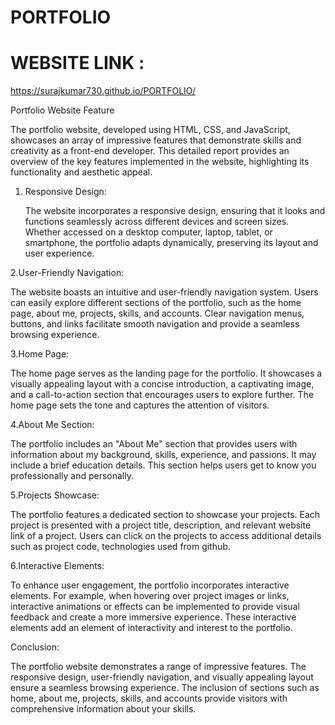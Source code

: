 # PORTFOLIO

# WEBSITE LINK :
https://surajkumar730.github.io/PORTFOLIO/

Portfolio Website Feature 

The portfolio website, developed using HTML, CSS, and JavaScript, showcases an array of impressive features that demonstrate  skills and creativity as a front-end developer. This detailed report provides an overview of the key features implemented in the website, highlighting its functionality and aesthetic appeal.

1. Responsive Design:
   
   The website incorporates a responsive design, ensuring that it looks and functions seamlessly across different devices and screen sizes.
   Whether accessed on a desktop computer, laptop, tablet, or smartphone, the portfolio adapts dynamically, preserving its layout and user experience.

2.User-Friendly Navigation:

   The website boasts an intuitive and user-friendly navigation system. Users can easily explore different sections 
   of the portfolio, such as the home page, about me, projects, skills, and accounts. Clear navigation menus, buttons, 
   and links facilitate smooth navigation and provide a seamless browsing experience.

3.Home Page:

   The home page serves as the landing page for the portfolio. It showcases a visually appealing layout with a concise introduction, 
   a captivating image, and a call-to-action section that encourages users to explore further. The home page sets the tone and captures 
   the attention of visitors.

4.About Me Section:

   The portfolio includes an "About Me" section that provides users with information about my background, skills, experience, and passions.
   It may include a brief education details. This section helps users get to know you professionally and personally.

5.Projects Showcase:

   The portfolio features a dedicated section to showcase your projects. Each project is presented with a project title,
   description, and relevant website link of a project. Users can click on the projects to access additional details such as 
   project code, technologies used from github. 

6.Interactive Elements:

   To enhance user engagement, the portfolio incorporates interactive elements. For example, when hovering over project images or links,
   interactive animations or effects can be implemented to provide visual feedback and create a more immersive experience. 
   These interactive elements add an element of interactivity and interest to the portfolio.


Conclusion:

The portfolio website demonstrates a range of impressive features. The responsive design, user-friendly navigation, and visually appealing layout ensure a seamless browsing experience. The inclusion of sections such as home, about me, projects, skills, and accounts provide visitors with comprehensive information about your skills. 






